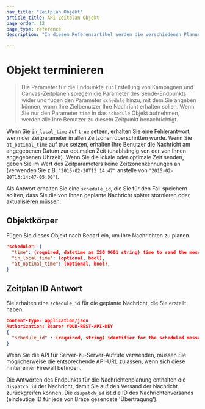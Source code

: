 ```yaml
---
nav_title: "Zeitplan Objekt"
article_title: API Zeitplan Objekt
page_order: 12
page_type: reference
description: "In diesem Referenzartikel werden die verschiedenen Planungsobjekte aufgelistet und erklärt, die bei Braze verwendet werden."

---
```


# Objekt terminieren

> Die Parameter für die Endpunkte zur Erstellung von Kampagnen und Canvas-Zeitplänen spiegeln die Parameter des Sende-Endpunkts wider und fügen den Parameter `schedule` hinzu, mit dem Sie angeben können, wann Ihre Zielbenutzer Ihre Nachricht erhalten sollen. Wenn Sie nur den Parameter `time` in das `schedule` Objekt aufnehmen, werden alle Ihre Benutzer zu diesem Zeitpunkt benachrichtigt.

Wenn Sie `in_local_time` auf `true` setzen, erhalten Sie eine Fehlerantwort, wenn der Zeitparameter in allen Zeitzonen überschritten wurde. Wenn Sie `at_optimal_time` auf true setzen, erhalten Ihre Benutzer die Nachricht am angegebenen Datum zur optimalen Zeit (unabhängig von der von Ihnen angegebenen Uhrzeit). Wenn Sie die lokale oder optimale Zeit senden, geben Sie im Wert des Zeitparameters keine Zeitzonenkennungen an (verwenden Sie z.B. `"2015-02-20T13:14:47"` anstelle von `"2015-02-20T13:14:47-05:00"`).

Als Antwort erhalten Sie eine `schedule_id`, die Sie für den Fall speichern sollten, dass Sie die von Ihnen geplante Nachricht später stornieren oder aktualisieren müssen:

## Objektkörper

Fügen Sie dieses Objekt nach Bedarf ein, um Ihre Nachrichten zu planen.

```json
"schedule": {
  "time": (required, datetime as ISO 8601 string) time to send the message in UTC,
  "in_local_time": (optional, bool),
  "at_optimal_time": (optional, bool),
}
```

## Zeitplan ID Antwort

Sie erhalten eine `schedule_id` für die geplante Nachricht, die Sie erstellt haben.

```json
Content-Type: application/json
Authorization: Bearer YOUR-REST-API-KEY
{
  "schedule_id" : (required, string) identifier for the scheduled message that was created
}
```

Wenn Sie die API für Server-zu-Server-Aufrufe verwenden, müssen Sie möglicherweise die entsprechende API-URL zulassen, wenn sich diese hinter einer Firewall befinden.

Die Antworten des Endpunkts für die Nachrichtenplanung enthalten die `dispatch_id` der Nachricht, damit Sie auf den Versand der Nachricht zurückgreifen können. Die `dispatch_id` ist die ID des Nachrichtenversands (eindeutige ID für jede von Braze gesendete 'Übertragung').

[33]: {{site.baseurl}}/user_guide/brazeai/intelligence/intelligent_timing/
